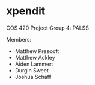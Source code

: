 # xpendit
COS 420 Project
Group 4: PALSS

Members:
- Matthew Prescott
- Matthew Ackley
- Aiden Lammert
- Durgin Sweet
- Joshua Schaff
